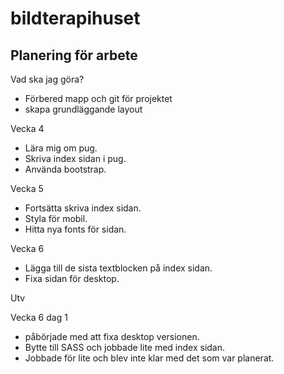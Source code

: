 # bildterapihuset

## Planering för arbete

Vad ska jag göra?

* Förbered mapp och git för projektet
* skapa grundläggande layout

Vecka 4
* Lära mig om pug.
* Skriva index sidan i pug.
* Använda bootstrap.

Vecka 5
* Fortsätta skriva index sidan.
* Styla för mobil.
* Hitta nya fonts för sidan.

Vecka 6
* Lägga till de sista textblocken på index sidan.
* Fixa sidan för desktop.


Utv

Vecka 6
dag 1  
* påbörjade med att fixa desktop versionen.
* Bytte till SASS och jobbade lite med index sidan.
* Jobbade för lite och blev inte klar med det som var planerat.